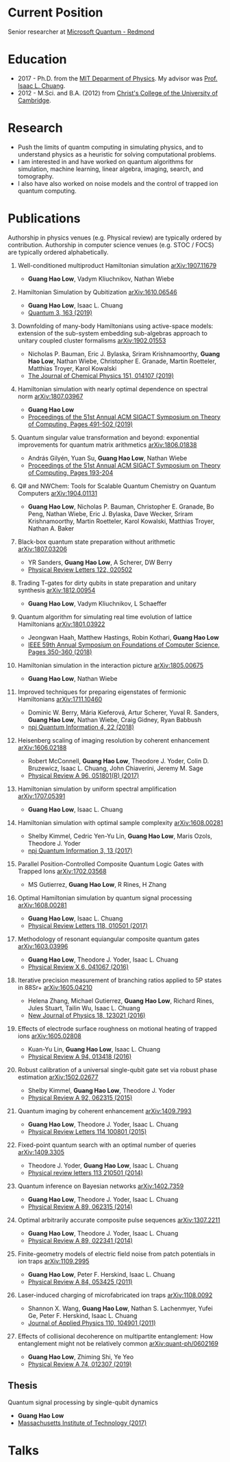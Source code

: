 # Current Position

Senior researcher at [Microsoft Quantum - Redmond](https://www.microsoft.com/en-us/research/group/microsoft-quantum-redmond-quarc/)

# Education

- 2017 - Ph.D. from the [MIT Deparment of Physics](https://web.mit.edu/physics/). My advisor was [Prof. Isaac L. Chuang](http://feynman.mit.edu/ike/homepage/index.html).
- 2012 - M.Sci. and B.A. (2012) from [Christ's College of the University of Cambridge](https://www.christs.cam.ac.uk/).

# Research

- Push the limits of quantm computing in simulating physics, and to understand physics as a heuristic for solving computational problems. 
- I am interested in and have worked on quantum algorithms for simulation, machine learning, linear algebra, imaging, search, and tomography.
- I also have also worked on noise models and the control of trapped ion quantum computing.

# Publications
Authorship in physics venues (e.g. Physical review) are typically ordered by contribution. Authorship in computer science venues (e.g. STOC / FOCS) are typically ordered alphabetically.

1. Well-conditioned multiproduct Hamiltonian simulation [arXiv:1907.11679](https://arxiv.org/abs/1907.11679)	
   - **Guang Hao Low**, Vadym Kliuchnikov, Nathan Wiebe
    
2. Hamiltonian Simulation by Qubitization [arXiv:1610.06546](https://arxiv.org/abs/1610.06546)
   - **Guang Hao Low**, Isaac L. Chuang
   - [Quantum 3, 163 (2019)](https://doi.org/10.22331/q-2019-07-12-163)
  
3. Downfolding of many-body Hamiltonians using active-space models: extension of the sub-system embedding sub-algebras approach to unitary coupled cluster formalisms [arXiv:1902.01553](https://arxiv.org/abs/1902.01553)
   - Nicholas P. Bauman, Eric J. Bylaska, Sriram Krishnamoorthy, **Guang Hao Low**, Nathan Wiebe, Christopher E. Granade, Martin Roetteler, Matthias Troyer, Karol Kowalski
   - [The Journal of Chemical Physics 151, 014107 (2019)](https://doi.org/10.1063/1.5094643)
   
4. Hamiltonian simulation with nearly optimal dependence on spectral norm [arXiv:1807.03967](https://arxiv.org/abs/1807.03967)
   - **Guang Hao Low**
   - [Proceedings of the 51st Annual ACM SIGACT Symposium on Theory of Computing, Pages 491-502 (2019)](https://doi.org/10.1145/3313276.3316386)
   
5. Quantum singular value transformation and beyond: exponential improvements for quantum matrix arithmetics [arXiv:1806.01838](https://arxiv.org/abs/1806.01838)
   - András Gilyén, Yuan Su, **Guang Hao Low**, Nathan Wiebe
   - [Proceedings of the 51st Annual ACM SIGACT Symposium on Theory of Computing, Pages 193-204](https://doi.org/10.1145/3313276.3316366)
  
6. Q# and NWChem: Tools for Scalable Quantum Chemistry on Quantum Computers [arXiv:1904.01131](https://arxiv.org/abs/1904.01131) 
    - **Guang Hao Low**, Nicholas P. Bauman, Christopher E. Granade, Bo Peng, Nathan Wiebe, Eric J. Bylaska, Dave Wecker, Sriram Krishnamoorthy, Martin Roetteler, Karol Kowalski, Matthias Troyer, Nathan A. Baker

7. Black-box quantum state preparation without arithmetic [arXiv:1807.03206](https://arxiv.org/abs/1807.03206)
    - YR Sanders, **Guang Hao Low**, A Scherer, DW Berry
    - [Physical Review Letters 122, 020502](https://doi.org/10.1103/PhysRevLett.122.020502)

8. Trading T-gates for dirty qubits in state preparation and unitary synthesis [arXiv:1812.00954](https://arxiv.org/abs/1812.00954)
    - **Guang Hao Low**, Vadym Kliuchnikov, L Schaeffer

9.  Quantum algorithm for simulating real time evolution of lattice Hamiltonians [arXiv:1801.03922](https://arxiv.org/abs/1801.03922)
    - Jeongwan Haah, Matthew Hastings, Robin Kothari, **Guang Hao Low**
    - [IEEE 59th Annual Symposium on Foundations of Computer Science, Pages 350-360 (2018)](https://doi.org/10.1109/FOCS.2018.00041)

10. Hamiltonian simulation in the interaction picture [arXiv:1805.00675](https://arxiv.org/abs/1805.00675)
    - **Guang Hao Low**, Nathan Wiebe

11. Improved techniques for preparing eigenstates of fermionic Hamiltonians [arXiv:1711.10460](https://arxiv.org/abs/1711.10460)
    - Dominic W. Berry, Mária Kieferová, Artur Scherer, Yuval R. Sanders, **Guang Hao Low**, Nathan Wiebe, Craig Gidney, Ryan Babbush
    - [npj Quantum Information 4, 22 (2018)](https://doi.org/10.1038/s41534-018-0071-5)

12. Heisenberg scaling of imaging resolution by coherent enhancement [arXiv:1606.02188](https://arxiv.org/abs/1606.02188)
    - Robert McConnell, **Guang Hao Low**, Theodore J. Yoder, Colin D. Bruzewicz, Isaac L. Chuang, John Chiaverini, Jeremy M. Sage
    - [Physical Review A 96, 051801(R) (2017)](https://doi.org/10.1103/PhysRevA.96.051801)

13. Hamiltonian simulation by uniform spectral amplification [arXiv:1707.05391](https://arxiv.org/abs/1707.05391)
    - **Guang Hao Low**, Isaac L. Chuang

14. Hamiltonian simulation with optimal sample complexity [arXiv:1608.00281](https://arxiv.org/abs/1608.00281)
    - Shelby Kimmel, Cedric Yen-Yu Lin, **Guang Hao Low**, Maris Ozols, Theodore J. Yoder
    - [npj Quantum Information 3, 13 (2017)](https://doi.org/10.1038/s41534-017-0013-7)

15. Parallel Position-Controlled Composite Quantum Logic Gates with Trapped Ions [arXiv:1702.03568](https://arxiv.org/abs/1702.03568)
    - MS Gutierrez, **Guang Hao Low**, R Rines, H Zhang

16. Optimal Hamiltonian simulation by quantum signal processing [arXiv:1608.00281](https://arxiv.org/abs/1608.00281)
    - **Guang Hao Low**, Isaac L. Chuang
    - [Physical Review Letters 118, 010501 (2017)](https://doi.org/10.1103/PhysRevLett.118.010501)

17. Methodology of resonant equiangular composite quantum gates [arXiv:1603.03996](https://arxiv.org/abs/1603.03996)
    - **Guang Hao Low**, Theodore J. Yoder, Isaac L. Chuang
    - [Physical Review X 6, 041067 (2016)](https://doi.org/10.1103/PhysRevX.6.041067)
  
18. Iterative precision measurement of branching ratios applied to 5P states in 88Sr+ [arXiv:1605.04210](https://arxiv.org/abs/1605.04210)
    - Helena Zhang, Michael Gutierrez, **Guang Hao Low**, Richard Rines, Jules Stuart, Tailin Wu, Isaac L. Chuang
    - [New Journal of Physics 18, 123021 (2016)](https://doi.org/10.1088/1367-2630/aa511d)

19. Effects of electrode surface roughness on motional heating of trapped ions [arXiv:1605.02808](https://arxiv.org/abs/1605.02808)
    - Kuan-Yu Lin, **Guang Hao Low**, Isaac L. Chuang
    - [Physical Review A 94, 013418 (2016)](https://doi.org/10.1103/PhysRevA.94.013418)

20. Robust calibration of a universal single-qubit gate set via robust phase estimation [arXiv:1502.02677](https://arxiv.org/abs/1502.02677)
    - Shelby Kimmel, **Guang Hao Low**, Theodore J. Yoder
    - [Physical Review A 92, 062315 (2015)](https://doi.org/10.1103/PhysRevA.92.062315)
    
21. Quantum imaging by coherent enhancement [arXiv:1409.7993](https://arxiv.org/abs/1409.7993)
    - **Guang Hao Low**, Theodore J. Yoder, Isaac L. Chuang
    - [Physical Review Letters 114 100801 (2015)](https://doi.org/10.1103/PhysRevLett.114.100801)
    
22. Fixed-point quantum search with an optimal number of queries [arXiv:1409.3305](https://arxiv.org/abs/1409.3305)
    - Theodore J. Yoder, **Guang Hao Low**, Isaac L. Chuang
    - [Physical review letters 113 210501 (2014)](https://doi.org/10.1103/PhysRevLett.113.210501)

23. Quantum inference on Bayesian networks [arXiv:1402.7359](https://arxiv.org/abs/1402.7359)
    - **Guang Hao Low**, Theodore J. Yoder, Isaac L. Chuang
    - [Physical Review A 89, 062315 (2014)](https://doi.org/10.1103/PhysRevA.89.062315)
    
24. Optimal arbitrarily accurate composite pulse sequences [arXiv:1307.2211](https://arxiv.org/abs/1307.2211)
    - **Guang Hao Low**, Theodore J. Yoder, Isaac L. Chuang
    - [Physical Review A 89, 022341 (2014)](https://doi.org/10.1103/PhysRevA.89.022341)

25. Finite-geometry models of electric field noise from patch potentials in ion traps [arXiv:1109.2995](https://arxiv.org/abs/1109.2995)
    - **Guang Hao Low**, Peter F. Herskind, Isaac L. Chuang
    - [Physical Review A 84, 053425 (2011)](https://doi.org/10.1103/PhysRevA.84.053425)

1. Laser-induced charging of microfabricated ion traps [arXiv:1108.0092](https://arxiv.org/abs/1108.0092)
    - Shannon X. Wang, **Guang Hao Low**, Nathan S. Lachenmyer, Yufei Ge, Peter F. Herskind, Isaac L. Chuang
    - [Journal of Applied Physics 110, 104901 (2011)](https://doi.org/10.1063/1.3662118)

1. Effects of collisional decoherence on multipartite entanglement: How entanglement might not be relatively common [arXiv:quant-ph/0602169](https://arxiv.org/abs/quant-ph/0602169)
    - **Guang Hao Low**, Zhiming Shi, Ye Yeo
    - [Physical Review A 74, 012307 (2019)](https://doi.org/10.1103/PhysRevA.74.012307)


## Thesis
Quantum signal processing by single-qubit dynamics
   - **Guang Hao Low**
   - [Massachusetts Institute of Technology (2017)](http://hdl.handle.net/1721.1/115025)


# Talks
